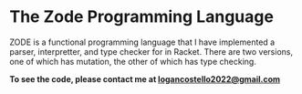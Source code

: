 # The Zode Programming Language
ZODE is a functional programming language that I have implemented a parser, interpretter, and type checker for in Racket. There are two versions, one of which has mutation, the other of which has type checking.

**To see the code, please contact me at logancostello2022@gmail.com**
